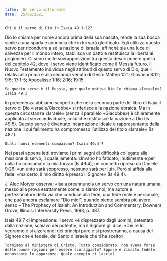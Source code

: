 ```yaml
---
title:  Un servo sofferente
date:  25/02/2021
---
```


`Chi è il servo di Dio in Isaia 49:1-12?`

Dio lo chiama per nome ancora prima della sua nascita, rende la sua bocca simile a una spada e annuncia che in lui sarà glorificato. Egli utilizza questo servo per ricondurre a sé la nazione di Israele, affinché sia una luce di salvezza per il mondo intero, stabilisca un patto e restituisca la libertà ai prigionieri. Ci sono molte sovrapposizioni tra questa descrizione e quella del capitolo 42, dove il servo viene identificato come il Messia futuro. Il Nuovo Testamento individua negli attributi di questo servo di Dio, quelli relativi alla prima e alla seconda venuta di Gesù: Matteo 1:21; Giovanni 8:12; 9:5; 17:1-5; Apocalisse 1:16; 2:16; 19:15.

`Se questo servo è il Messia, per quale motivo Dio lo chiama «Israele»? Isaia 49:3`

In precedenza abbiamo scoperto che nella seconda parte del libro di Isaia il servo di Dio «Israele/Giacobbe» si riferisce alla nazione ebraica. Ma in questa circostanza «Israele» (senza il parallelo «Giacobbe») è chiaramente applicato al servo individuale, colui che restituisce la nazione a Dio (Is 49:5). Questo servo è diventato incarnazione ideale o rappresentante della nazione il cui fallimento ha compromesso l’utilizzo del titolo «Israele» (Is 48:1).

`Quali nuovi elementi compaiono? Isaia 49:4-7`

Nei passi appena letti troviamo i primi segni di difficoltà collegate alla missione di servo, il quale lamenta: «Invano ho faticato; inutilmente e per nulla ho consumato la mia forza» (Is 49:4), un concetto ripreso da Daniele 9:26: «un unto sarà soppresso, nessuno sarà per lui». Però si affida alla fede: «ma certo, il mio diritto è presso il Signore» (Is 49:4).

J. Alec Motyer osserva: «Isaia preannuncia un servo con una natura umana, messo alla prova esattamente come lo siamo noi, ma autore e perfezionatore della via che conduce alla fede, una fede reale e personale, che può ancora esclamare “Dio mio!”, quando niente sembra più avere senso – The Prophecy of Isaiah: An Introduction and Commentary, Downers Grove, Illinois: InterVarsity Press, 1993, p. 387.

Isaia 49:7 ci impressiona: il servo «è disprezzato dagli uomini, detestato dalla nazione, schiavo dei potenti», ma il Signore gli dice: «Dei re lo vedranno e si alzeranno; dei prìncipi pure e si prostreranno, a causa del Signore che è fedele, del Santo d’Israele che ti ha scelto».

`Torniamo al ministero di Cristo. Tutto considerato, non aveva forse delle buone ragioni per essere scoraggiato? Eppure è rimasto fedele, nonostante le apparenze. Quale esempio ci lascia?`